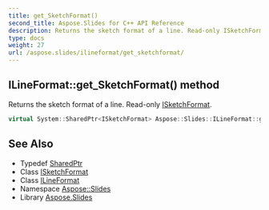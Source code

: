 ```yaml
---
title: get_SketchFormat()
second_title: Aspose.Slides for C++ API Reference
description: Returns the sketch format of a line. Read-only ISketchFormat.
type: docs
weight: 27
url: /aspose.slides/ilineformat/get_sketchformat/
---
```

## ILineFormat::get_SketchFormat() method


Returns the sketch format of a line. Read-only [ISketchFormat](../../isketchformat/).

```cpp
virtual System::SharedPtr<ISketchFormat> Aspose::Slides::ILineFormat::get_SketchFormat()=0
```

## See Also

* Typedef [SharedPtr](../../../system/sharedptr/)
* Class [ISketchFormat](../../isketchformat/)
* Class [ILineFormat](../)
* Namespace [Aspose::Slides](../../)
* Library [Aspose.Slides](../../../)